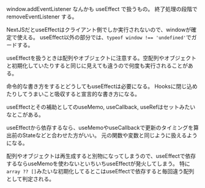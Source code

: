 window.addEventListener なんかも useEffect で扱うもの。
終了処理の段階で removeEventListener する。

NextJSだとuseEffectはクライアント側でしか実行されないので、windowが確定で使える。
useEffect以外の部分では、`typeof window !== 'undefined'`でガードする。

useEffectを扱うときは配列やオブジェクトに注意する。空配列やオブジェクトと初期化していたりすると同じに見えても違うので何度も実行されることがある。

命令的な書き方をするとどうしてもuseEffectは必要になる。
Hooksに閉じ込めたりしてうまいこと吸収すると宣言的な書き方になる。

useEffectとその補助としてのuseMemo, useCallback, useRefはセットみたいなとこがある。

useEffectから依存するなら、useMemoやuseCallbackで更新のタイミングを算出前のStateなどと合わせた方がいい。
元の関数や変数と同じように扱えるようになる。

配列やオブジェクトは再生成すると別物になってしまうので、useEffectで依存するならuseMemoを使わないといちいちuseEffectが発火してしまう。
特に`array ?? []`みたいな初期化してるとこはuseEffectで依存すると毎回違う配列として判定される。

